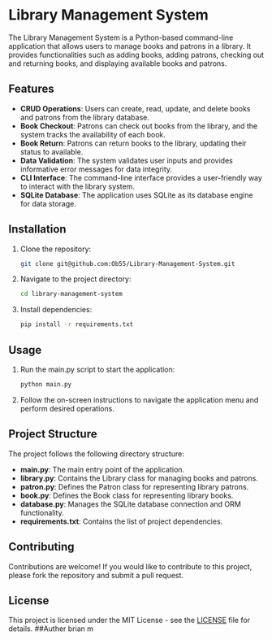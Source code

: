# Library Management System

The Library Management System is a Python-based command-line application that allows users to manage books and patrons in a library. It provides functionalities such as adding books, adding patrons, checking out and returning books, and displaying available books and patrons.

## Features

- **CRUD Operations**: Users can create, read, update, and delete books and patrons from the library database.
- **Book Checkout**: Patrons can check out books from the library, and the system tracks the availability of each book.
- **Book Return**: Patrons can return books to the library, updating their status to available.
- **Data Validation**: The system validates user inputs and provides informative error messages for data integrity.
- **CLI Interface**: The command-line interface provides a user-friendly way to interact with the library system.
- **SQLite Database**: The application uses SQLite as its database engine for data storage.

## Installation

1. Clone the repository:

    ```bash
    git clone git@github.com:Ob55/Library-Management-System.git
    ```

2. Navigate to the project directory:

    ```bash
    cd library-management-system
    ```

3. Install dependencies:

    ```bash
    pip install -r requirements.txt
    ```

## Usage

1. Run the main.py script to start the application:

    ```bash
    python main.py
    ```

2. Follow the on-screen instructions to navigate the application menu and perform desired operations.

## Project Structure

The project follows the following directory structure:

- **main.py**: The main entry point of the application.
- **library.py**: Contains the Library class for managing books and patrons.
- **patron.py**: Defines the Patron class for representing library patrons.
- **book.py**: Defines the Book class for representing library books.
- **database.py**: Manages the SQLite database connection and ORM functionality.
- **requirements.txt**: Contains the list of project dependencies.

## Contributing

Contributions are welcome! If you would like to contribute to this project, please fork the repository and submit a pull request.

## License

This project is licensed under the MIT License - see the [LICENSE](LICENSE) file for details.
##Auther
brian m